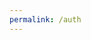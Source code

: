 ```yaml
---
permalink: /auth
---
```


<script>
    const url = new URL(location.href);

    const urlParams = url.searchParams;

    const code = urlParams.get("code");

    console.log(code);

    // location.href="https://github.com/login/oauth/access_token?client_id={{ site.client_id }}&client_secret={{ site.client_secret }}&code=" + code;

    const form = document.createElement("form");
    form.setAttribute("method", "POST");
    form.setAttribute("action", "https://github.com/login/oauth/access_token");
    
    const codeInput = document.createElement("input");
    codeInput.setAttribute("type", "hidden");
    codeInput.setAttribute("name", "code");
    codeInput.setAttribute("value", code);
    form.appendChild(codeInput);

    const clientIdInput = document.createElement("input");
    clientIdInput.setAttribute("type", "hidden");
    clientIdInput.setAttribute("name", "client_id");
    clientIdInput.setAttribute("value", "{{ site.client_id }}");
    form.appendChild(clientIdInput);

    const clientSecretInput = document.createElement("input");
    clientSecretInput.setAttribute("type", "hidden");
    clientSecretInput.setAttribute("name", "client_secret");
    clientSecretInput.setAttribute("value", "{{ site.client_secret }}");
    form.appendChild(clientSecretInput);

    document.body.appendChild(form);
    
    form.addEventListener("submit", function(event) {
        event.preventDefault();
        console.log("123");
    })

    form.submit();

    console.log(form);

    //const token = getToken(code);
    //console.log(token);

    


    // fetch("https://api.github.com/user", {
    //             method: "GET",
    //             headers: {
    //                 "Accept" : "application/vnd.github.v3+json",
    //                 //"Access-Control-Allow-Origin" : "*",
    //                 //"Access-Control-Allow-Headers" : "X-Requested-With",
    //                 "Authorization" : "token {{ site.token }}"
    //             }
    //         })
    //         .then(response => response.json())
    //         .then(data => {
    //             console.log(data);
    //         })
    //         .catch(error => console.log(error));

    async function getToken(code) {
        const access_token = await fetch("https://github.com/login/oauth/access_token",
                {
                    method: "POST",
                    headers: {
                        // "Accept-Language" : "*",
                        // "Content-Langeuage" : "en-US",
                        // "Content-Type" : "application/x-www-form-urlencoeded",
                        // "Access-Control-Allow-Origin" : "*",
                        // "Access-Control-Allow-Headers" : "GET, POST",
                        // "Access-Control-Allow-Methods" : "Origin, Content-Type, X-Auth-Token",
                        // "Origin" : "{{ site.url}}",
                        "Accept" : "application/json",
                    },
                    body : {
                        code: code,
                        client_id: "{{ site.client_id }}",
                        client_secret: "{{ site.client_secret }}"
                    },
                })
                .then(response => console.log(response))
                .catch(error => console.log(error));
    }

    
</script>